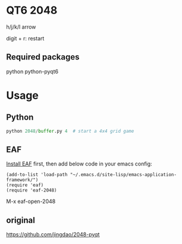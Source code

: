 # QT6 2048

h/j/k/l arrow

digit + r: restart

## Required packages
python
python-pyqt6

# Usage

## Python
```python
python 2048/buffer.py 4  # start a 4x4 grid game
```

## EAF

[Install EAF](https://github.com/emacs-eaf/emacs-application-framework#install) first, then add below code in your emacs config:

```Elisp
(add-to-list 'load-path "~/.emacs.d/site-lisp/emacs-application-framework/")
(require 'eaf)
(require 'eaf-2048)
```

M-x eaf-open-2048

## original
https://github.com/jingdao/2048-pyqt 
